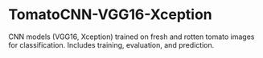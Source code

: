 # TomatoCNN-VGG16-Xception
CNN models (VGG16, Xception) trained on fresh and rotten tomato images for classification. Includes training, evaluation, and prediction.

